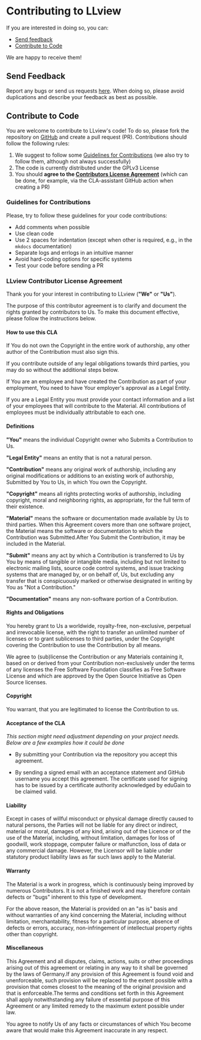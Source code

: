 # Contributing to LLview

If you are interested in doing so, you can:

- [Send feedback](#send-feedback)
- [Contribute to Code](#contribute-to-code)

We are happy to receive them!

## Send Feedback

Report any bugs or send us requests [here](https://github.com/FZJ-JSC/LLview/issues). When doing so, please avoid duplications and describe your feedback as best as possible.

## Contribute to Code

You are welcome to contribute to LLview's code! To do so, please fork the repository on [GitHub](https://github.com/FZJ-JSC/LLview) and create a pull request (PR). Contributions should follow the following rules:

1.  We suggest to follow some [Guidelines for Contributions](#guidelines-for-contributions) (we also try to follow them, although not always successfully)
2.  The code is currently distributed under the GPLv3 License
3.  You should **agree to the [Contributors License Agreement](#llview-contributor-license-agreement)** (which can be done, for example, via the CLA-assistant GitHub action when creating a PR)

### Guidelines for Contributions

Please, try to follow these guidelines for your code contributions:

-   Add comments when possible
-   Use clean code
-   Use 2 spaces for indentation (except when other is required, e.g., in the `mkdocs` documentation)
-   Separate logs and errlogs in an intuitive manner
-   Avoid hard-coding options for specific systems
-   Test your code before sending a PR

### LLview Contributor License Agreement

Thank you for your interest in contributing to LLview  (**"We"** or **"Us"**).

The purpose of this contributor agreement is to clarify and document the rights granted by contributors to Us. To make this document effective, please follow the instructions below.

#### How to use this CLA

If You do not own the Copyright in the entire work of authorship, any other author of the Contribution must also sign this.

If you contribute outside of any legal obligations towards third parties, you may do so without the additional steps below.

If You are an employee and have created the Contribution as part of your employment, You need to have Your employer's approval as a Legal Entity.

If you are a Legal Entity you must provide your contact information and a list of your employees that will contribute to the Material. All contributions of employees must be individually attributable to each one.

#### Definitions

**"You"** means the individual Copyright owner who Submits a Contribution to Us.

 **"Legal Entity"** means an entity that is not a natural person.

**"Contribution"** means any original work of authorship, including any original modifications or additions to an existing work of authorship, Submitted by You to Us, in which You own the Copyright.

**"Copyright"** means all rights protecting works of authorship, including copyright, moral and neighboring rights, as appropriate, for the full term of their existence.

**"Material"** means the software or documentation made available by Us to third parties. When this Agreement covers more than one software project, the Material means the software or documentation to which the Contribution was Submitted.After You Submit the Contribution, it may be included in the Material.

**"Submit"** means any act by which a Contribution is transferred to Us by You by means of tangible or intangible media, including but not limited to electronic mailing lists, source code control systems, and issue tracking systems that are managed by, or on behalf of, Us, but excluding any transfer that is conspicuously marked or otherwise designated in writing by You as "Not a Contribution."

**"Documentation"** means any non-software portion of a Contribution.

#### Rights and Obligations

You hereby grant to Us a worldwide, royalty-free, non-exclusive, perpetual and irrevocable license, with the right to transfer an unlimited number of licenses or to grant sublicenses to third parties, under the Copyright covering the Contribution to use the Contribution by all means.

We agree to (sub)license the Contribution or any Materials containing it, based on or derived from your Contribution non-exclusively under the terms of any licenses the Free Software Foundation classifies as Free Software License and which are approved by the Open Source Initiative as Open Source licenses.


#### Copyright

You warrant, that you are legitimated to license the Contribution to us.

#### Acceptance of the CLA

*This section might need adjustment depending on your project needs. Below are a few examples how it could be done*

- By submitting your Contribution via the repository you accept this agreement.

- By sending a signed email with an acceptance statement and GitHub username you accept this agreement. The certificate used for signing has to be issued by a certificate authority acknowledged by eduGain to be claimed valid.

#### Liability

Except in cases of willful misconduct or physical damage directly caused to natural persons, the Parties will not be liable for any direct or indirect, material or moral, damages of any kind, arising out of the Licence or of the use of the Material, including, without limitation, damages for loss of goodwill, work stoppage, computer failure or malfunction, loss of data or any commercial damage. However, the Licensor will be liable under statutory product liability laws as far such laws apply to the Material.

#### Warranty

The Material is a work in progress, which is continuously being improved by numerous Contributors. It is not a finished work and may therefore contain defects or "bugs" inherent to this type of development. 

For the above reason, the Material is provided on an "as is" basis and without warranties of any kind concerning the Material, including without limitation, merchantability, fitness for a particular purpose, absence of defects or errors, accuracy, non-infringement of intellectual property rights other than copyright.

#### Miscellaneous

This Agreement and all disputes, claims, actions, suits or other proceedings arising out of this agreement or relating in any way to it shall be governed by the laws of Germany.If any provision of this Agreement is found void and unenforceable, such provision will be replaced to the extent possible with a provision that comes closest to the meaning of the original provision and that is enforceable.The terms and conditions set forth in this Agreement shall apply notwithstanding any failure of essential purpose of this Agreement or any limited remedy to the maximum extent possible under law.
 
You agree to notify Us of any facts or circumstances of which You become aware that would make this Agreement inaccurate in any respect.
